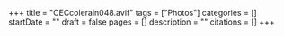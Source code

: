 +++
title = "CECcolerain048.avif"
tags = ["Photos"]
categories = []
startDate = ""
draft = false
pages = []
description = ""
citations = []
+++
